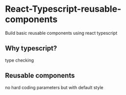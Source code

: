 # React-Typescript-reusable-components
Build basic reusable components using react typescript
## Why typescript?
type checking
## Reusable components
no hard coding parameters but with default style
